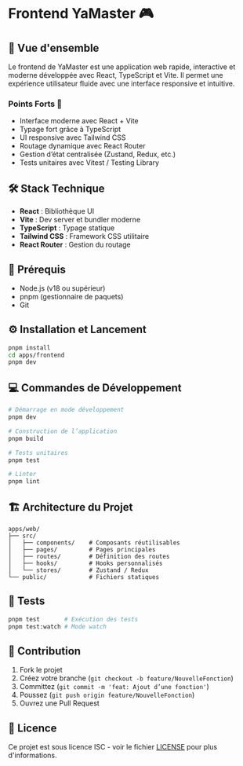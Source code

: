 # Frontend YaMaster 🎮

## 🌟 Vue d'ensemble

Le frontend de YaMaster est une application web rapide, interactive et moderne développée avec React, TypeScript et Vite. Il permet une expérience utilisateur fluide avec une interface responsive et intuitive.

### Points Forts 💪

- Interface moderne avec React + Vite
- Typage fort grâce à TypeScript
- UI responsive avec Tailwind CSS
- Routage dynamique avec React Router
- Gestion d’état centralisée (Zustand, Redux, etc.)
- Tests unitaires avec Vitest / Testing Library

## 🛠 Stack Technique

- **React** : Bibliothèque UI
- **Vite** : Dev server et bundler moderne
- **TypeScript** : Typage statique
- **Tailwind CSS** : Framework CSS utilitaire
- **React Router** : Gestion du routage

## 🚀 Prérequis

- Node.js (v18 ou supérieur)
- pnpm (gestionnaire de paquets)
- Git

## ⚙️ Installation et Lancement

```bash
pnpm install
cd apps/frontend
pnpm dev
```

## 💻 Commandes de Développement

```bash
# Démarrage en mode développement
pnpm dev

# Construction de l’application
pnpm build

# Tests unitaires
pnpm test

# Linter
pnpm lint
```

## 🏗 Architecture du Projet

```shell
apps/web/
├── src/
│   ├── components/    # Composants réutilisables
│   ├── pages/         # Pages principales
│   ├── routes/        # Définition des routes
│   ├── hooks/         # Hooks personnalisés
│   └── stores/        # Zustand / Redux
└── public/            # Fichiers statiques
```

## 🧪 Tests

```bash
pnpm test       # Exécution des tests
pnpm test:watch # Mode watch
```

## 🤝 Contribution

1. Fork le projet
2. Créez votre branche (`git checkout -b feature/NouvelleFonction`)
3. Committez (`git commit -m 'feat: Ajout d’une fonction'`)
4. Poussez (`git push origin feature/NouvelleFonction`)
5. Ouvrez une Pull Request

## 📝 Licence

Ce projet est sous licence ISC - voir le fichier [LICENSE](LICENSE) pour plus d'informations.
